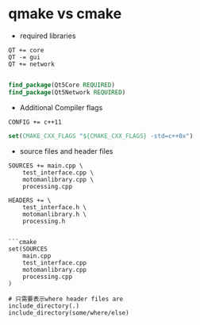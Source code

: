 # qmake vs cmake

- required libraries

```qmake
QT += core
QT -= gui
QT += network
```

```cmake

find_package(Qt5Core REQUIRED)
find_package(Qt5Network REQUIRED)
```

- Additional Compiler flags

```qmake
CONFIG += c++11
```

```cmake
set(CMAKE_CXX_FLAGS "${CMAKE_CXX_FLAGS} -std=c++0x")
```

- source files and header files

```qmake
SOURCES += main.cpp \
    test_interface.cpp \
    motomanlibrary.cpp \
    processing.cpp
    
HEADERS += \
    test_interface.h \
    motomanlibrary.h \
    processing.h
```

```

```cmake
set(SOURCES
    main.cpp
    test_interface.cpp
    motomanlibrary.cpp
    processing.cpp
)

# 只需要表示where header files are
include_directory(.)
include_directory(some/where/else) 
```